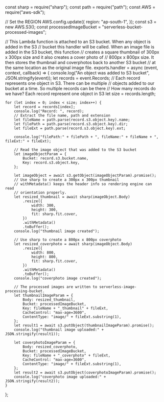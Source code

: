 const sharp = require("sharp");
const path = require("path");
const AWS = require("aws-sdk");

// Set the REGION
AWS.config.update({
    region: "ap-south-1",
});
const s3 = new AWS.S3();
const processedImageBucket = "serverless-bucket-processed-images";

// This Lambda function is attached to an S3 bucket. When any object is added in the S3
// bucket this handler will be called. When an image file is added in the S3 bucket, this function
// creates a square thumbnail of 300px x 300px size and it also creates a cover photo of
// 800px x 800px size. It then stores the thumbnail and coverphotos back to another S3 bucket
// at the same location as the original image file.
exports.handler = async (event, context, callback) => {
    console.log("An object was added to S3 bucket", JSON.stringify(event));
    let records = event.Records;
    // Each record represents one object in S3. There can be multiple
    // objects added to our bucket at a time. So multiple records can be there
    // How many records do we have? Each record represent one object in S3
    let size = records.length;

    for (let index = 0; index < size; index++) {
        let record = records[index];
        console.log("Record: ", record);
        // Extract the file name, path and extension
        let fileName = path.parse(record.s3.object.key).name;
        let filePath = path.parse(record.s3.object.key).dir;
        let fileExt = path.parse(record.s3.object.key).ext;

        console.log("filePath:" + filePath + ", fileName:" + fileName + ", fileExt:" + fileExt);

        // Read the image object that was added to the S3 bucket
        let imageObjectParam = {
            Bucket: record.s3.bucket.name,
            Key: record.s3.object.key,
        };

        let imageObject = await s3.getObject(imageObjectParam).promise();
        // Use sharp to create a 300px x 300px thumbnail
        // withMetadata() keeps the header info so rendering engine can read
        // orientation properly.
        let resized_thumbnail = await sharp(imageObject.Body)
            .resize({
                width: 300,
                height: 300,
                fit: sharp.fit.cover,
            })
            .withMetadata()
            .toBuffer();
        console.log("thumbnail image created");

        // Use sharp to create a 800px x 800px coverphoto
        let resized_coverphoto = await sharp(imageObject.Body)
            .resize({
                width: 800,
                height: 800,
                fit: sharp.fit.cover,
            })
            .withMetadata()
            .toBuffer();
        console.log("coverphoto image created");

        // The processed images are written to serverless-image-processing-bucket.
        let thumbnailImageParam = {
            Body: resized_thumbnail,
            Bucket: processedImageBucket,
            Key: fileName + "_thumbnail" + fileExt,
            CacheControl: "max-age=3600",
            ContentType: "image/" + fileExt.substring(1),
        };
        let result1 = await s3.putObject(thumbnailImageParam).promise();
        console.log("thumbnail image uploaded:" + JSON.stringify(result1));

        let coverphotoImageParam = {
            Body: resized_coverphoto,
            Bucket: processedImageBucket,
            Key: fileName + "_coverphoto" + fileExt,
            CacheControl: "max-age=3600",
            ContentType: "image/" + fileExt.substring(1),
        };
        let result2 = await s3.putObject(coverphotoImageParam).promise();
        console.log("coverphoto image uploaded:" + JSON.stringify(result2));
    }
};
